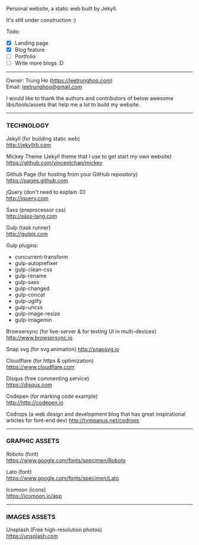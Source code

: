 Personal website, a static web built by Jekyll. 

It's still under construction :)

Todo: 

- [x] Landing page
- [x] Blog feature
- [ ] Portfolio
- [ ] Write more blogs :D

---

Owner: Trung Ho (https://leetrunghoo.com)  
Email: leetrunghoo@gmail.com

I would like to thank the authors and contributors of below awesome libs/tools/assets that help me a lot to build my website.

---

### TECHNOLOGY

Jekyll (for building static web)  
<http://jekyllrb.com>

Mickey Theme (Jekyll theme that I use to get start my own website)  
<https://github.com/vincentchan/mickey>

Github Page (for hosting from your GitHub repository)  
<https://pages.github.com>

jQuery (don't need to explain :D)  
<http://jquery.com>

Sass (preprocessor css)  
<http://sass-lang.com>

Gulp (task runner)  
<http://gulpjs.com>

Gulp plugins:  
- concurrent-transform 
- gulp-autoprefixer 
- gulp-clean-css 
- gulp-rename
- gulp-sass
- gulp-changed
- gulp-concat
- gulp-uglify
- gulp-uncss
- gulp-image-resize
- gulp-imagemin

Browsersync (for live-server & for testing UI in multi-devices) 
<http://www.browsersync.io>

Snap svg (for svg animation)
<http://snapsvg.io>

Cloudflare (for https & optimization)  
<https://www.cloudflare.com>

Disqus (free commenting service)  
<https://disqus.com>

Codepen (for marking code example)  
<http://http://codepen.io>

Codrops (a web design and development blog that has great inspirational articles for font-end dev)
<http://tympanus.net/codrops>

---

### GRAPHIC ASSETS

Roboto (font)  
<https://www.google.com/fonts/specimen/Roboto>

Lato (font)  
<https://www.google.com/fonts/specimen/Lato>

Icomoon (icons)  
<https://icomoon.io/app>

---

### IMAGES ASSETS

Unsplash (Free high-resolution photos)  
<https://unsplash.com>
